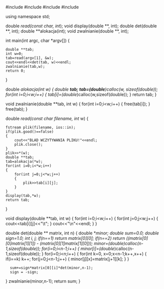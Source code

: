 #include <iostream>
#include <cstdlib>
#include <fstream>
#include <ctime>


using namespace std;

double **read(const char*, int*);
void display(double **, int);
double det(double **, int);
double **alokacja(int);
void zwalnianie(double **, int);


int main(int argc, char *argv[])
{

    double **tab;
    int w=0;
    tab=read(argv[1], &w);
    cout<<endl<<det(tab, w)<<endl;
    zwalnianie(tab,w);
    return 0;
}

double **alokacja(int w)
{
    double **tab;
    tab=(double**)calloc(w, sizeof(double*));
    for(int i=0;i<w;i++)
    {
        tab[i]=(double*)calloc(w,sizeof(double));
    }
    return tab;
}

void zwalnianie(double **tab, int w)
{
    for(int i=0;i<w;i++)
    {
        free(tab[i]);
    }
    free(tab);
}


double **read(const char* filename, int* w)
{

    fstream plik(filename, ios::in);
    if(plik.good()==false)
    {
        cout<<"BLAD WCZYTYWANIA PLIKU!"<<endl;
        plik.close();
    }
    plik>>*(w);
    double **tab;
    tab=alokacja(*w);
    for(int i=0;i<*w;i++)
    {
        for(int j=0;j<*w;j++)
        {
            plik>>tab[i][j];
        }
    }
    display(tab,*w);
    return tab;
}

void display(double **tab, int w)
{
    for(int i=0;i<w;i++)
    {
        for(int j=0;j<w;j++)
        {
            cout<<tab[i][j]<<"\t";
        }
        cout<<"\n"<<endl;
    }
}

double det(double ** matrix, int n)
{
  double **minor;
  double sum=0.0;
  double sign=1.0;
  int i, j;
  if(n==1) return matrix[0][0];
  if(n==2) return ((matrix[0][0]*matrix[1][1]) - (matrix[0][1]*matrix[1][0]));
  minor=(double**)calloc(n-1,sizeof(double));
  for(i=0;i<n-1;i++)
  {
        minor[i]=(double*)calloc(n-1,sizeof(double));
  }
  for(i=0;i<n;i++)
  {
      for(int k=0, x=0;x<n-1;k++,x++)
      {
	      if(i==k) k++;
          for(j=0;j<n-1;j++)
          {
              minor[j][x]=matrix[j+1][k];
          }
      }

      sum+=sign*matrix[0][i]*det(minor,n-1);
      sign = -sign;
  }
  zwalnianie(minor,n-1);
  return sum;
}

